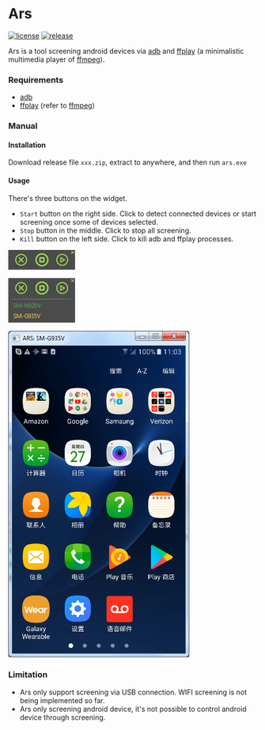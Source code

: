 # Ars
[![license](https://img.shields.io/github/license/zi-l/ars.svg?style=for-the-badge)]()
[![release](https://img.shields.io/github/downloads/zi-l/ars/total.svg?color=green&style=for-the-badge)](https://github.com/zi-l/ars/releases)

Ars is a tool screening android devices via [adb](https://developer.android.com/studio/command-line/adb) and [ffplay](https://ffmpeg.org/ffplay.html) (a minimalistic multimedia player of [ffmpeg](https://github.com/FFmpeg/FFmpeg)).


### Requirements
- [adb](https://developer.android.com/studio/command-line/adb)
- [ffplay](https://ffmpeg.org/ffplay.html) (refer to [ffmpeg](https://github.com/FFmpeg/FFmpeg))

### Manual

#### Installation
Download release file `xxx.zip`, extract to anywhere, and then run `ars.exe`

#### Usage
There's three buttons on the widget.

- `Start` button on the right side. Click to detect connected devices or start screening once some of devices selected.
- `Stop` button in the middle. Click to stop all screening.
- `Kill` button on the left side. Click to kill adb and ffplay processes.

[![ars](https://github.com/zi-l/ars/blob/master/docs/image/ars.png)](https://github.com/zi-l/ars/blob/master/docs/image/ars.png)

[![select](https://github.com/zi-l/ars/blob/master/docs/image/select.png)](https://github.com/zi-l/ars/blob/master/docs/image/select.png)

[![screening](https://github.com/zi-l/ars/blob/master/docs/image/screening.png)](https://github.com/zi-l/ars/blob/master/docs/image/screening.png)


### Limitation
- Ars only support screening via USB connection. WIFI screening is not being implemented so far.
- Ars only screening android device, it's not possible to control android device through screening.
